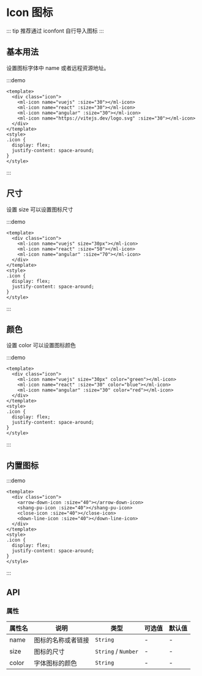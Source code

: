 # Icon 图标

::: tip
推荐通过 iconfont 自行导入图标
:::

## 基本用法

设置图标字体中 name 或者远程资源地址。

:::demo

```vue
<template>
  <div class="icon">
    <ml-icon name="vuejs" :size="30"></ml-icon>
    <ml-icon name="react" :size="30"></ml-icon>
    <ml-icon name="angular" :size="30"></ml-icon>
    <ml-icon name="https://vitejs.dev/logo.svg" :size="30"></ml-icon>
  </div>
</template>
<style>
.icon {
  display: flex;
  justify-content: space-around;
}
</style>
```

:::

## 尺寸

设置 size 可以设置图标尺寸

:::demo

```vue
<template>
  <div class="icon">
    <ml-icon name="vuejs" size="30px"></ml-icon>
    <ml-icon name="react" :size="50"></ml-icon>
    <ml-icon name="angular" :size="70"></ml-icon>
  </div>
</template>
<style>
.icon {
  display: flex;
  justify-content: space-around;
}
</style>
```

:::

## 颜色

设置 color 可以设置图标颜色

:::demo

```vue
<template>
  <div class="icon">
    <ml-icon name="vuejs" size="30px" color="green"></ml-icon>
    <ml-icon name="react" :size="30" color="blue"></ml-icon>
    <ml-icon name="angular" :size="30" color="red"></ml-icon>
  </div>
</template>
<style>
.icon {
  display: flex;
  justify-content: space-around;
}
</style>
```

:::

## 内置图标

:::demo

```vue
<template>
  <div class="icon">
    <arrow-down-icon :size="40"></arrow-down-icon>
    <shang-pu-icon :size="40"></shang-pu-icon>
    <close-icon :size="40"></close-icon>
    <down-line-icon :size="40"></down-line-icon>
  </div>
</template>
<style>
.icon {
  display: flex;
  justify-content: space-around;
}
</style>
```

:::

## API

### 属性

| 属性名 | 说明               | 类型                | 可选值 | 默认值 |
| ------ | ------------------ | ------------------- | ------ | ------ |
| name   | 图标的名称或者链接 | `String`            | -      | -     |
| size   | 图标的尺寸         | `String` / `Number` | -      | -      |
| color  | 字体图标的颜色     | `String`            | -      | -      |

<style>
:root {
  --vp-custom-block-tip-bg: #EEF5FE;
  --vp-custom-block-tip-text: #6C9BEE;
}
</style>